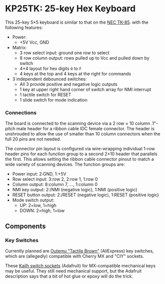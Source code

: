 KP25TK: 25-key Hex Keyboard
===========================

This 25-key 5×5 keyboard is similar to that on the [NEC TK-85].
with the following features:

- Power:
  - +5V Vcc, GND
- Matrix:
  - 3 row select input: ground one row to select
  - 8 row column output: rows pulled up to Vcc and pulled down by switch
  - 4×4 layout for hex digits `0` to `F`
  - 4 keys at the top and 4 keys at the right for commands
- 3 independent debounced switches:
  - All 3 provide positive and negative logic outputs
  - 1 key at upper right hand corner of switch array for NMI interrupt
  - 1 tactile switch for RESET
  - 1 slide switch for mode indication

### Connections

The board is connected to the scanning device via a 2 row × 10 column
.1"-pitch male header for a ribbon cable IDC female connector. The header
is unshrouded to allow the use of smaller than 10 column connectors when
the full 20 pins are not needed.

The connector pin layout is configured via wire-wrapping individual 1-row
header pins for each function group to a second 2×10 header that parallels
the first. This allows setting the ribbon cable connector pinout to match
a wide variety of scanning devices. The function groups are:
- Power input: 2:GND, 1:+5V
- Row select input: 3:row 2, 2:row 1, 1:row 0
- Column output: 8:column 7, ..., 1:column 0
- NMI key output: 2:/NMI (negative logic), 1:NMI (positive logic)
- RESET button output: 2:/RESET (negative logic), 1:RESET (positive logic)
- Mode switch output:
  -   UP: 2=low, 1=high
  - DOWN: 2=high, 1=low


Components
----------

### Key Switches

Currently planned are [Outemu "Tactile Brown"][keysw] (AliExpress) key
switches, which are (allegedly) compatible with Cherry MX and "CIY"
sockets.

These [Kailh switch sockets][kailh] (Adafruit) for MX-compatible mechanical
keys may be useful. They still need mechanical support, but the Adafruit
description says that a bit of hot glue or epoxy will do the trick.



<!-------------------------------------------------------------------->
[NEC TK-85]: https://gitlab.com/retroabandon/tk80-re
[keysw]: https://www.aliexpress.com/item/1005004285423123.html
[kailh]: https://www.adafruit.com/product/4958
